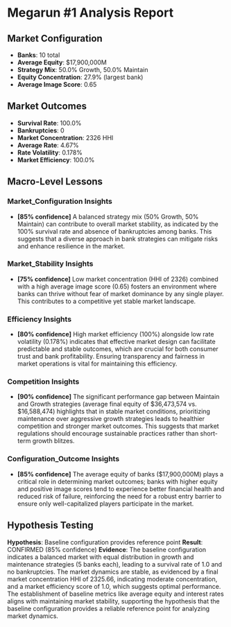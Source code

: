# Megarun #1 Analysis Report

## Market Configuration
- **Banks**: 10 total
- **Average Equity**: $17,900,000M
- **Strategy Mix**: 50.0% Growth, 50.0% Maintain
- **Equity Concentration**: 27.9% (largest bank)
- **Average Image Score**: 0.65

## Market Outcomes
- **Survival Rate**: 100.0%
- **Bankruptcies**: 0
- **Market Concentration**: 2326 HHI
- **Average Rate**: 4.67%
- **Rate Volatility**: 0.178%
- **Market Efficiency**: 100.0%

## Macro-Level Lessons

### Market_Configuration Insights
- **[85% confidence]** A balanced strategy mix (50% Growth, 50% Maintain) can contribute to overall market stability, as indicated by the 100% survival rate and absence of bankruptcies among banks. This suggests that a diverse approach in bank strategies can mitigate risks and enhance resilience in the market.

### Market_Stability Insights
- **[75% confidence]** Low market concentration (HHI of 2326) combined with a high average image score (0.65) fosters an environment where banks can thrive without fear of market dominance by any single player. This contributes to a competitive yet stable market landscape.

### Efficiency Insights
- **[80% confidence]** High market efficiency (100%) alongside low rate volatility (0.178%) indicates that effective market design can facilitate predictable and stable outcomes, which are crucial for both consumer trust and bank profitability. Ensuring transparency and fairness in market operations is vital for maintaining this efficiency.

### Competition Insights
- **[90% confidence]** The significant performance gap between Maintain and Growth strategies (average final equity of $36,473,574 vs. $16,588,474) highlights that in stable market conditions, prioritizing maintenance over aggressive growth strategies leads to healthier competition and stronger market outcomes. This suggests that market regulations should encourage sustainable practices rather than short-term growth blitzes.

### Configuration_Outcome Insights
- **[85% confidence]** The average equity of banks ($17,900,000M) plays a critical role in determining market outcomes; banks with higher equity and positive image scores tend to experience better financial health and reduced risk of failure, reinforcing the need for a robust entry barrier to ensure only well-capitalized players participate in the market.

## Hypothesis Testing
**Hypothesis**: Baseline configuration provides reference point
**Result**: CONFIRMED (85% confidence)
**Evidence**: The baseline configuration indicates a balanced market with equal distribution in growth and maintenance strategies (5 banks each), leading to a survival rate of 1.0 and no bankruptcies. The market dynamics are stable, as evidenced by a final market concentration HHI of 2325.66, indicating moderate concentration, and a market efficiency score of 1.0, which suggests optimal performance. The establishment of baseline metrics like average equity and interest rates aligns with maintaining market stability, supporting the hypothesis that the baseline configuration provides a reliable reference point for analyzing market dynamics.